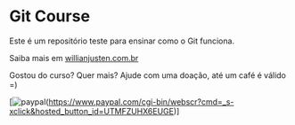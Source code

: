 # Git Course

Este é um repositório teste para ensinar como o Git funciona.

Saiba mais em [willianjusten.com.br](http://willianjusten.com.br)

Gostou do curso? Quer mais? Ajude com uma doação, até um café é válido =)

[![paypal](https://www.paypalobjects.com/en_US/i/btn/btn_donateCC_LG.gif)(https://www.paypal.com/cgi-bin/webscr?cmd=_s-xclick&hosted_button_id=UTMFZUHX6EUGE)]
